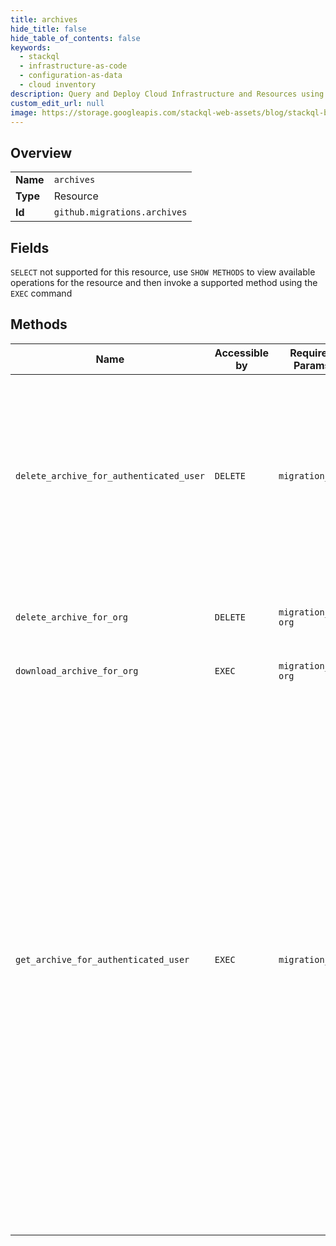 ```yaml
---
title: archives
hide_title: false
hide_table_of_contents: false
keywords:
  - stackql
  - infrastructure-as-code
  - configuration-as-data
  - cloud inventory
description: Query and Deploy Cloud Infrastructure and Resources using SQL
custom_edit_url: null
image: https://storage.googleapis.com/stackql-web-assets/blog/stackql-blog-post-featured-image.png
---
```

  
    

## Overview
<table><tbody>
<tr><td><b>Name</b></td><td><code>archives</code></td></tr>
<tr><td><b>Type</b></td><td>Resource</td></tr>
<tr><td><b>Id</b></td><td><code>github.migrations.archives</code></td></tr>
</tbody></table>

## Fields
`SELECT` not supported for this resource, use `SHOW METHODS` to view available operations for the resource and then invoke a supported method using the `EXEC` command  
## Methods
| Name | Accessible by | Required Params | Description |
| ---- | ------------- | --------------- | ----------- |
| `delete_archive_for_authenticated_user` | `DELETE` | `migration_id` | Deletes a previous migration archive. Downloadable migration archives are automatically deleted after seven days. Migration metadata, which is returned in the [List user migrations](https://docs.github.com/rest/reference/migrations#list-user-migrations) and [Get a user migration status](https://docs.github.com/rest/reference/migrations#get-a-user-migration-status) endpoints, will continue to be available even after an archive is deleted. |
| `delete_archive_for_org` | `DELETE` | `migration_id, org` | Deletes a previous migration archive. Migration archives are automatically deleted after seven days. |
| `download_archive_for_org` | `EXEC` | `migration_id, org` | Fetches the URL to a migration archive. |
| `get_archive_for_authenticated_user` | `EXEC` | `migration_id` | Fetches the URL to download the migration archive as a `tar.gz` file. Depending on the resources your repository uses, the migration archive can contain JSON files with data for these objects:<br /><br />*   attachments<br />*   bases<br />*   commit\_comments<br />*   issue\_comments<br />*   issue\_events<br />*   issues<br />*   milestones<br />*   organizations<br />*   projects<br />*   protected\_branches<br />*   pull\_request\_reviews<br />*   pull\_requests<br />*   releases<br />*   repositories<br />*   review\_comments<br />*   schema<br />*   users<br /><br />The archive will also contain an `attachments` directory that includes all attachment files uploaded to GitHub.com and a `repositories` directory that contains the repository's Git data. |
